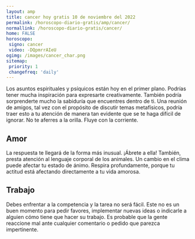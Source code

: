 ```yaml
---
layout: amp
title: cancer hoy gratis 10 de noviembre del 2022 
permalink: /horoscopo-diario-gratis/amp/cancer/
normallink: /horoscopo-diario-gratis/cancer/
home: FALSE
horoscopo:
 signo: cancer
 video: -DQpmrrAIeU
ogimg: /images/cancer_char.png
sitemap:
 priority: 1
 changefreq: 'daily'
---
```



Los asuntos espirituales y psíquicos están hoy en el primer plano. Podrías tener mucha inspiración para expresarte creativamente. También podría sorprenderte mucho la sabiduría que encuentres dentro de ti. Una reunión de amigos, tal vez con el propósito de discutir temas metafísicos, podría traer esto a tu atención de manera tan evidente que se te haga difícil de ignorar. No te aferres a la orilla. Fluye con la corriente.

## Amor

La respuesta te llegará de la forma más inusual. ¡Ábrete a ella! También, presta atención al lenguaje corporal de los animales. Un cambio en el clima puede afectar tu estado de ánimo. Respira profundamente, porque tu actitud está afectando directamente a tu vida amorosa.

## Trabajo

Debes enfrentar a la competencia y la tarea no será fácil. Este no es un buen momento para pedir favores, implementar nuevas ideas o indicarle a alguien cómo tiene que hacer su trabajo. Es probable que la gente reaccione mal ante cualquier comentario o pedido que parezca impertinente.